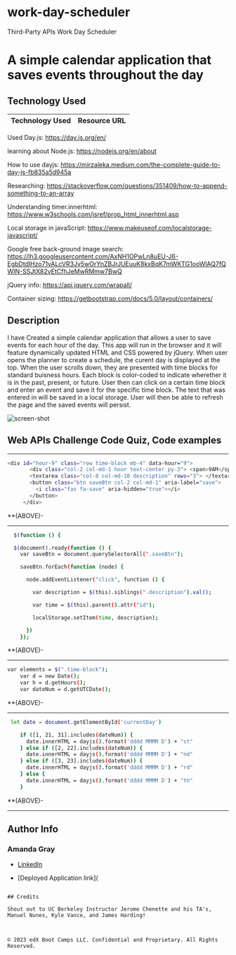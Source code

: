 # work-day-scheduler

Third-Party APIs Work Day Scheduler

# A simple calendar application that saves events throughout the day

## Technology Used 

| Technology Used         | Resource URL           | 
| ------------- |:-------------:| 

Used Day.js: https://day.js.org/en/

learning about Node.js: https://nodejs.org/en/about

How to use dayjs: https://mirzaleka.medium.com/the-complete-guide-to-day-js-fb835a5d945a

Researching: https://stackoverflow.com/questions/351409/how-to-append-something-to-an-array

Understanding timer.innerhtml: https://www.w3schools.com/jsref/prop_html_innerhtml.asp

Local storage in javaScript: https://www.makeuseof.com/localstorage-javascript/

Google free back-ground image search: https://lh3.googleusercontent.com/AxNH1OPwLn8uEU-J6-EgbDtdlHzo71vALcVR3Jv5wOrYnZBJrJUEuuK8kxBqK7mWKTG1ooWlAQ7fQWIN-SSJtX82vEtCfhJeMwRMmw7BwQ

jQuery info: https://api.jquery.com/wrapall/

Container sizing: https://getbootstrap.com/docs/5.0/layout/containers/




## Description 
I have Created a simple calendar application that allows a user to save events for each hour of the day. This app will run in the browser and it will feature dynamically updated HTML and CSS powered by jQuery. When user opens the planner to create a schedule, the curent day is displayed at the top. When the user scrolls down, they are presented with time blocks for standard buisness hours. Each block is color-coded to indicate wherether it is in the past, present, or future. User then can click on a certain time block and enter an event and save it for the specific time block. The text that was entered in will be saved in a local storage. User will then be able to refresh the page and the saved events will persist. 

 <img src="./assets/images/Screen Shot 2023-04-03 at 5.56.37 PM.png" alt="screen-shot">

## Web APIs Challenge Code Quiz, Code examples


--------------------------------------------------------------------------------------------------------------------------------------------------------

 ```sh
 <div id="hour-9" class="row time-block mb-4" data-hour="9">
        <div class="col-2 col-md-1 hour text-center py-3"> <span>9AM</span></div>
        <textarea class="col-8 col-md-10 description" rows="3"> </textarea>
        <button class="btn saveBtn col-2 col-md-1" aria-label="save">
          <i class="fas fa-save" aria-hidden="true"></i>
        </button>
      </div>
 ```

**(ABOVE)- 


--------------------------------------------------------------------------------------------------------------------------------------------------------
```sh
  $(function () {

  $(document).ready(function () {
    var saveBtn = document.querySelectorAll(".saveBtn");

    saveBtn.forEach(function (node) {

      node.addEventListener("click", function () {

        var description = $(this).siblings(".description").val();

        var time = $(this).parent().attr("id");

        localStorage.setItem(time, description);

      })
    });
```

**(ABOVE)- 

--------------------------------------------------------------------------------------------------------------------------------------------------------
```sh
var elements = $(".time-block");
    var d = new Date();
    var h = d.getHours();
    var dateNum = d.getUTCDate();
```
**(ABOVE)- 

---------------------------------------------------------------------------------------------------------------------------------------------------------
```sh
 let date = document.getElementById('currentDay')

    if ([1, 21, 31].includes(dateNum)) {
      date.innerHTML = dayjs().format('dddd MMMM D') + "st"
    } else if ([2, 22].includes(dateNum)) {
      date.innerHTML = dayjs().format('dddd MMMM D') + "nd"
    } else if ([3, 23].includes(dateNum)) {
      date.innerHTML = dayjs().format('dddd MMMM D') + "rd"
    } else {
      date.innerHTML = dayjs().format('dddd MMMM D') + "th"
    }
```
**(ABOVE)- 

---------------------------------------------------------------------------------------------------------------------------------------------------------
## Author Info

### Amanda Gray 

* [LinkedIn](https://www.linkedin.com/in/amanda-gray-831a65254/)

* [Deployed Application link](
```

## Credits

Shout out to UC Berkeley Instructor Jerome Chenette and his TA's, Manuel Nunes, Kyle Vance, and James Harding! 



© 2023 edX Boot Camps LLC. Confidential and Proprietary. All Rights Reserved.



